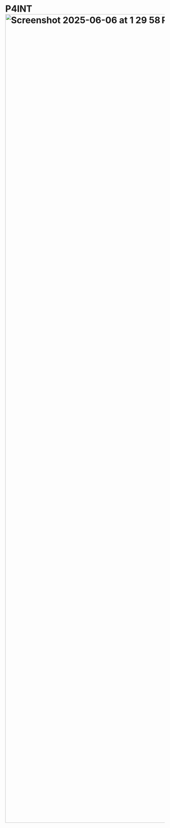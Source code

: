 # P4INT<img width="2550" alt="Screenshot 2025-06-06 at 1 29 58 PM" src="https://github.com/user-attachments/assets/95fa5ed3-2a78-4b07-957a-c1e6b0c0a9be" />
